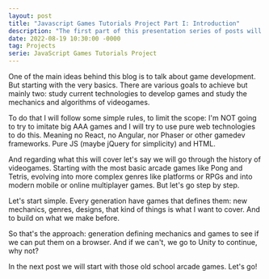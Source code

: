 ```yaml
---
layout: post
title: "Javascript Games Tutorials Project Part I: Introduction"
description: "The first part of this presentation series of posts will introduce the concept, the why I'm doing this and the scope."
date: 2022-08-19 10:30:00 -0000
tag: Projects
serie: JavaScript Games Tutorials Project
---
```

One of the main ideas behind this blog is to talk about game development. But starting with the very basics. There are various goals to achieve but mainly two: study current technologies to develop games and study the mechanics and algorithms of videogames.

To do that I will follow some simple rules, to limit the scope: I'm NOT going to try to imitate big AAA games and I will try to use pure web technologies to do this. Meaning no React, no Angular, nor Phaser or other gamedev frameworks. Pure JS (maybe jQuery for simplicity) and HTML.

And regarding what this will cover let's say we will go through the history of videogames. Starting with the most basic arcade games like Pong and Tetris, evolving into more complex genres like platforms or RPGs and into modern mobile or online multiplayer games. But let's go step by step.

Let's start simple. Every generation have games that defines them: new mechanics, genres, designs, that kind of things is what I want to cover. And to build on what we make before.

So that's the approach: generation defining mechanics and games to see if we can put them on a browser. And if we can't, we go to Unity to continue, why not?

In the next post we will start with those old school arcade games. Let's go!